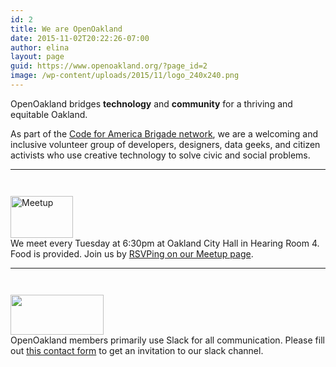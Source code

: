 ```yaml
---
id: 2
title: We are OpenOakland
date: 2015-11-02T20:22:26-07:00
author: elina
layout: page
guid: https://www.openoakland.org/?page_id=2
image: /wp-content/uploads/2015/11/logo_240x240.png
---
```

OpenOakland bridges **technology** and **community** for a thriving and equitable Oakland.

<p style="text-align: left;">
  As part of the <a href="https://brigade.codeforamerica.org" target="_blank" rel="noopener">Code for America Brigade network</a>, we are a welcoming and inclusive volunteer group of developers, designers, data geeks, and citizen activists who use creative technology to solve civic and social problems.
</p>

* * *

<p style="text-align: left;">
  <a href="https://www.meetup.com/OpenOakland/" target="_blank" rel="noopener"><img class="alignleft wp-image-168133" style="padding-top: 28px;" src="https://dev-openoaklandorg.pantheonsite.io/wp-content/uploads/2018/01/RSVP-on-meetup-300x200.png" alt="Meetup" width="100" height="67" srcset="https://dev-openoaklandorg.pantheonsite.io/wp-content/uploads/2018/01/RSVP-on-meetup-300x200.png 300w, https://dev-openoaklandorg.pantheonsite.io/wp-content/uploads/2018/01/RSVP-on-meetup-768x512.png 768w, https://dev-openoaklandorg.pantheonsite.io/wp-content/uploads/2018/01/RSVP-on-meetup.png 1000w" sizes="(max-width: 100px) 100vw, 100px" /></a><br /> We meet every Tuesday at 6:30pm at Oakland City Hall in Hearing Room 4. Food is provided. Join us by <a href="https://www.meetup.com/OpenOakland/">RSVPing on our Meetup page</a>.
</p>

* * *

<p style="text-align: left;">
  <a href="http://slack.openoakland.org/" target="_blank" rel="noopener"><img class="alignleft wp-image-168134" style="padding-top: 28px;" src="https://dev-openoaklandorg.pantheonsite.io/wp-content/uploads/2018/01/OO-on-Slack-300x128.png" alt="" width="149" height="64" srcset="https://dev-openoaklandorg.pantheonsite.io/wp-content/uploads/2018/01/OO-on-Slack-300x128.png 300w, https://dev-openoaklandorg.pantheonsite.io/wp-content/uploads/2018/01/OO-on-Slack-768x329.png 768w, https://dev-openoaklandorg.pantheonsite.io/wp-content/uploads/2018/01/OO-on-Slack.png 976w" sizes="(max-width: 149px) 100vw, 149px" /></a><br /> OpenOakland members primarily use Slack for all communication. Please fill out <a href="https://tinyurl.com/y722n6ul">this contact form</a> to get an invitation to our slack channel.
</p>

<!--


<h2>Upcoming Events</h2>


[calendar id="168055"]-->
